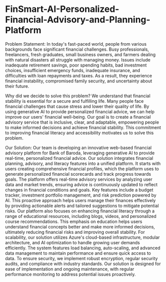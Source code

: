 # FinSmart-AI-Personalized-Financial-Advisory-and-Planning-Platform
Problem Statement:
In today's fast-paced world, people from various backgrounds face significant financial challenges. Busy professionals, freelancers, fresh graduates, small business owners, and farmers dealing with natural disasters all struggle with managing money. Issues include inadequate retirement savings, poor spending habits, bad investment choices, insufficient emergency funds, inadequate insurance, and difficulties with loan repayments and taxes. As a result, they experience financial instability, compromised family security, and uncertainty about their future.

Why did we decide to solve this problem?
We understand that financial stability is essential for a secure and fulfilling life. Many people face financial challenges that cause stress and lower their quality of life. By using generative AI to provide personalized financial advice, we can help improve our users' financial well-being. Our goal is to create a financial advisory service that is inclusive, clear, and adaptable, empowering people to make informed decisions and achieve financial stability. This commitment to improving financial literacy and accessibility motivates us to solve this problem.

Our Solution:
Our team is developing an innovative web-based financial advisory platform for Bank of Baroda, leveraging generative AI to provide real-time, personalized financial advice. Our solution integrates financial planning, advisory, and literacy features into a unified platform. It starts with users creating comprehensive financial profiles, which the platform uses to generate personalized financial scorecards and track progress towards goals.
The platform offers real-time advisory services by analyzing user data and market trends, ensuring advice is continuously updated to reflect changes in financial conditions and goals. Key features include a budget tracker, investment portfolio management, and risk prediction powered by AI. This proactive approach helps users manage their finances effectively by providing actionable alerts and tailored suggestions to mitigate potential risks.
Our platform also focuses on enhancing financial literacy through a range of educational resources, including blogs, videos, and personalized course recommendations. This emphasis on education helps users understand financial concepts better and make more informed decisions, ultimately reducing financial risks and improving overall stability.
For scalability, our solution utilizes Azure's cloud-based infrastructure, modular architecture, and AI optimization to handle growing user demands efficiently. The system features load balancing, auto-scaling, and advanced data management to maintain performance and ensure quick access to data.
To ensure security, we implement robust encryption, regular security audits, and compliance with industry standards. Our solution is designed for ease of implementation and ongoing maintenance, with regular performance monitoring to address potential issues proactively.
